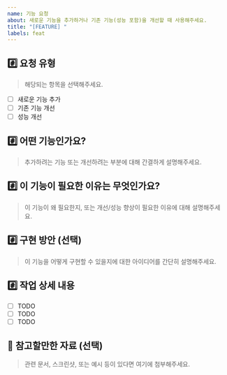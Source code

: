 ```yaml
---
name: 기능 요청
about: 새로운 기능을 추가하거나 기존 기능(성능 포함)을 개선할 때 사용해주세요.
title: "[FEATURE] "
labels: feat
---
```


## #️⃣ 요청 유형

> 해당되는 항목을 선택해주세요.

- [ ] 새로운 기능 추가
- [ ] 기존 기능 개선
- [ ] 성능 개선

## #️⃣ 어떤 기능인가요?

> 추가하려는 기능 또는 개선하려는 부분에 대해 간결하게 설명해주세요.

## #️⃣ 이 기능이 필요한 이유는 무엇인가요?

> 이 기능이 왜 필요한지, 또는 개선/성능 향상이 필요한 이유에 대해 설명해주세요.

## #️⃣ 구현 방안 (선택)

> 이 기능을 어떻게 구현할 수 있을지에 대한 아이디어를 간단히 설명해주세요.

## #️⃣ 작업 상세 내용

- [ ] TODO
- [ ] TODO
- [ ] TODO

## 📎 참고할만한 자료 (선택)

> 관련 문서, 스크린샷, 또는 예시 등이 있다면 여기에 첨부해주세요.
